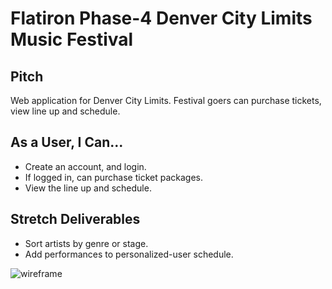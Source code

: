 # Flatiron Phase-4 Denver City Limits Music Festival

## Pitch

Web application for Denver City Limits. Festival goers can purchase tickets, view line up and schedule.

## As a User, I Can...

- Create an account, and login.
- If logged in, can purchase ticket packages.
- View the line up and schedule.

## Stretch Deliverables

- Sort artists by genre or stage.
- Add performances to personalized-user schedule.


![wireframe](https://user-images.githubusercontent.com/100324379/189715246-6058df3d-ac1e-4631-8dbb-05cb544e306d.png)